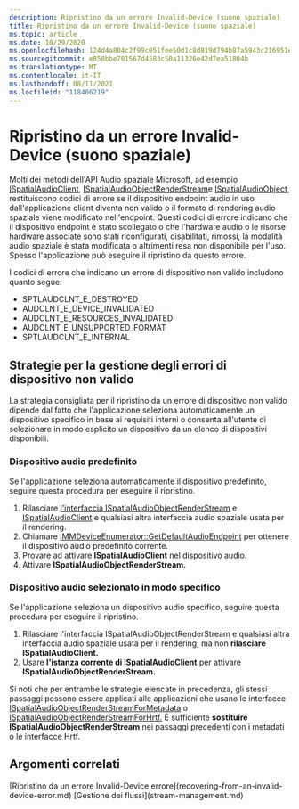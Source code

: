 ```yaml
---
description: Ripristino da un errore Invalid-Device (suono spaziale)
title: Ripristino da un errore Invalid-Device (suono spaziale)
ms.topic: article
ms.date: 10/29/2020
ms.openlocfilehash: 124d4a804c2f99c051fee50d1c8d819d794b87a5943c216951e0c72870de8c18
ms.sourcegitcommit: e858bbe701567d4583c50a11326e42d7ea51804b
ms.translationtype: MT
ms.contentlocale: it-IT
ms.lasthandoff: 08/11/2021
ms.locfileid: "118406219"
---
```

# <a name="recovering-from-an-invalid-device-error-spatial-sound"></a>Ripristino da un errore Invalid-Device (suono spaziale)

Molti dei metodi dell'API Audio spaziale Microsoft, ad esempio [ISpatialAudioClient](/windows/win32/api/spatialaudioclient/nn-spatialaudioclient-ispatialaudioclient), [ISpatialAudioObjectRenderStream](/windows/win32/api/spatialaudioclient/nn-spatialaudioclient-ispatialaudioobjectrenderstream)e [ISpatialAudioObject](/windows/win32/api/spatialaudioclient/nn-spatialaudioclient-ispatialaudioobject), restituiscono codici di errore se il dispositivo endpoint audio in uso dall'applicazione client diventa non valido o il formato di rendering audio spaziale viene modificato nell'endpoint. Questi codici di errore indicano che il dispositivo endpoint è stato scollegato o che l'hardware audio o le risorse hardware associate sono stati riconfigurati, disabilitati, rimossi, la modalità audio spaziale è stata modificata o altrimenti resa non disponibile per l'uso. Spesso l'applicazione può eseguire il ripristino da questo errore.

I codici di errore che indicano un errore di dispositivo non valido includono quanto segue:

- SPTLAUDCLNT_E_DESTROYED
- AUDCLNT_E_DEVICE_INVALIDATED
- AUDCLNT_E_RESOURCES_INVALIDATED
- AUDCLNT_E_UNSUPPORTED_FORMAT
- SPTLAUDCLNT_E_INTERNAL

## <a name="strategies-for-handling-invalid-device-errors"></a>Strategie per la gestione degli errori di dispositivo non valido

La strategia consigliata per il ripristino da un errore di dispositivo non valido dipende dal fatto che l'applicazione seleziona automaticamente un dispositivo specifico in base ai requisiti interni o consenta all'utente di selezionare in modo esplicito un dispositivo da un elenco di dispositivi disponibili. 

### <a name="default-audio-device"></a>Dispositivo audio predefinito

Se l'applicazione seleziona automaticamente il dispositivo predefinito, seguire questa procedura per eseguire il ripristino.

1. Rilasciare [l'interfaccia ISpatialAudioObjectRenderStream](/windows/win32/api/spatialaudioclient/nn-spatialaudioclient-ispatialaudioobjectrenderstream) e [ISpatialAudioClient](/windows/win32/api/spatialaudioclient/nn-spatialaudioclient-ispatialaudioclient) e qualsiasi altra interfaccia audio spaziale usata per il rendering. 
1. Chiamare [IMMDeviceEnumerator::GetDefaultAudioEndpoint](/windows/win32/api/mmdeviceapi/nf-mmdeviceapi-immdeviceenumerator-getdefaultaudioendpoint) per ottenere il dispositivo audio predefinito corrente.
1. Provare ad attivare **ISpatialAudioClient** nel dispositivo audio.
1. Attivare **ISpatialAudioObjectRenderStream.** 

### <a name="specifically-selected-audio-device"></a>Dispositivo audio selezionato in modo specifico

Se l'applicazione seleziona un dispositivo audio specifico, seguire questa procedura per eseguire il ripristino.

1. Rilasciare l'interfaccia ISpatialAudioObjectRenderStream e qualsiasi altra interfaccia audio spaziale usata per il rendering, ma non **rilasciare ISpatialAudioClient.**
1. Usare **l'istanza corrente di ISpatialAudioClient** per attivare **ISpatialAudioObjectRenderStream.**

Si noti che per entrambe le strategie elencate in precedenza, gli stessi passaggi possono essere applicati alle applicazioni che usano le interfacce [ISpatialAudioObjectRenderStreamForMetadata](/windows/win32/api/spatialaudiometadata/nn-spatialaudiometadata-ispatialaudioobjectrenderstreamformetadata) o [ISpatialAudioObjectRenderStreamForHrtf.](/windows/win32/api/spatialaudiohrtf/nn-spatialaudiohrtf-ispatialaudioobjectrenderstreamforhrtf) È sufficiente **sostituire ISpatialAudioObjectRenderStream** nei passaggi precedenti con i metadati o le interfacce Hrtf.


## <a name="related-topics"></a>Argomenti correlati

<dl> <dt>
[Ripristino da un errore Invalid-Device errore](recovering-from-an-invalid-device-error.md) 
 [Gestione dei flussi](stream-management.md)
</dt> </dl>

 

 



